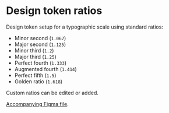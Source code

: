# Design token ratios

Design token setup for a typographic scale using standard ratios:

* Minor second (`1.067`)
* Major second (`1.125`)
* Minor third (`1.2`)
* Major third (`1.25`)
* Perfect fourth (`1.333`)
* Augmented fourth (`1.414`)
* Perfect fifth (`1.5`)
* Golden ratio (`1.618`)

Custom ratios can be edited or added.

[Accompanying Figma file]([https://www.figma.com/file/9y0QQlHD6jyNV4mI4gpCNu/Design-token-ratios).
